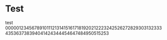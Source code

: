 # Test
test
000001234567891011121314151617181920212223242526272829303132333435363738394041424344454647484950515253